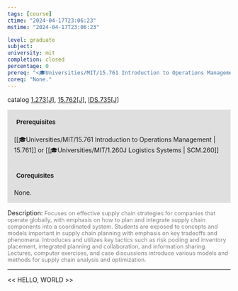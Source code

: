 ```yaml
---
tags: [course]
ctime: "2024-04-17T23:06:23"
mstime: "2024-04-17T23:06:23"

level: graduate
subject: 
university: mit
completion: closed
percentage: 0
prereq: "<🎓Universities/MIT/15.761 Introduction to Operations Management> or <🎓Universities/MIT/1.260J Logistics Systems>"
coreq: "None."
---
```


catalog [1.273[J]](http://student.mit.edu/catalog/m1b.html#1.273), [15.762[J]](http://student.mit.edu/catalog/m15c.html#15.762), [IDS.735[J]](http://student.mit.edu/catalog/mIDSa.html#IDS.735)

<span style="display: block; padding: 15px; background-color: rgb(100, 100, 100, 0.2);"><font id="m_prereq256_0" style="display: block; font-family: Arial, sans-serif; font-weight: bold; padding: 5px">Prerequisites</font><br><span id="prereq256_0">[[🎓Universities/MIT/15.761 Introduction to Operations Management | 15.761]] or [[🎓Universities/MIT/1.260J Logistics Systems | SCM.260]]</span></span>
<span style="display: block; padding: 15px; background-color: rgb(100, 100, 100, 0.2);"><font id="m_coreq256_0" style="display: block; font-family: Arial, sans-serif; font-weight: bold; padding: 5px">Corequisites</font><br><span id="coreq256_0">None.</span></span>

<font style="">Description:</font>
<font style="color: grey; font-size: 0.8rem;">Focuses on effective supply chain strategies for companies that operate globally, with emphasis on how to plan and integrate supply chain components into a coordinated system. Students are exposed to concepts and models important in supply chain planning with emphasis on key tradeoffs and phenomena. Introduces and utilizes key tactics such as risk pooling and inventory placement, integrated planning and collaboration, and information sharing. Lectures, computer exercises, and case discussions introduce various models and methods for supply chain analysis and optimization.</font>



---

<< HELLO, WORLD >>
